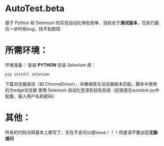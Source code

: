 # AutoTest.beta
基于 Python 和 Selenium 的实现自动化审批假单，目前处于**测试版本**，在执行最后一步时有bug，找不到按钮
# 所需环境：
环境准备：
安装 **PYTHON**
安装 Selenium 库：


<code>pip install selenium</code>


下载浏览器驱动（如 ChromeDriver），并确保其与浏览器版本匹配，脚本中使用的为edge浏览器
使用 Selenium 自动化登录到目标系统（前提是在autotest.py中配置，输入用户名和密码）
# 其他：
所有的代码注释基本上都写了，实在不会可以提issue！！！但是请不要出现**无脑提问**

